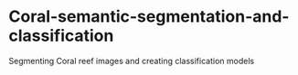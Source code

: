 # Coral-semantic-segmentation-and-classification
Segmenting Coral reef images and creating classification models

